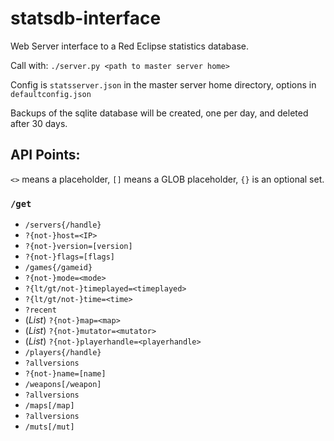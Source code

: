 # statsdb-interface
Web Server interface to a Red Eclipse statistics database.

Call with: `./server.py <path to master server home>`

Config is `statsserver.json` in the master server home directory, options in `defaultconfig.json`

Backups of the sqlite database will be created, one per day, and deleted after 30 days.

## API Points:

`<>` means a placeholder, `[]` means a GLOB placeholder, `{}` is an optional set.

### `/get`
* `/servers{/handle}`
 * `?{not-}host=<IP>`
 * `?{not-}version=[version]`
 * `?{not-}flags=[flags]`
* `/games{/gameid}`
 * `?{not-}mode=<mode>`
 * `?{lt/gt/not-}timeplayed=<timeplayed>`
 * `?{lt/gt/not-}time=<time>`
 * `?recent`
 * (*List*) `?{not-}map=<map>`
 * (*List*) `?{not-}mutator=<mutator>`
 * (*List*) `?{not-}playerhandle=<playerhandle>`
* `/players{/handle}`
 * `?allversions`
 * `?{not-}name=[name]`
* `/weapons[/weapon]`
 * `?allversions`
* `/maps[/map]`
 * `?allversions`
* `/muts[/mut]`
